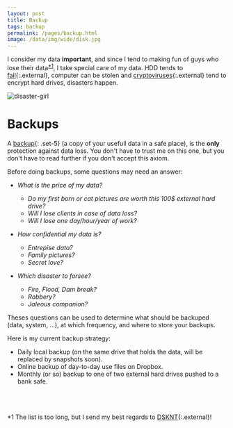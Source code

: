 ```yaml
---
layout: post
title: Backup
tags: backup
permalink: /pages/backup.html
image: /data/img/wide/disk.jpg
---
```


I consider my data **important**, and since I tend to making fun of guys who lose their data<sup>[\*1](#_nb1)</sup>,
I take special care of my data. HDD tends to [fail](https://ai.google/research/pubs/pub32774.pdf){:.external},
computer can be stolen and [cryptoviruses](https://en.wikipedia.org/wiki/Cryptovirology){:.external} tend to
encrypt hard drives, disasters happen.

![disaster-girl](/data/img/disaster-girl.jpg)

# Backups

A [backup](/tag/backup.html){: .set-5} (a copy of your usefull data in a safe place), is the **only** protection against data loss.
You don't have to trust me on this one, but you don't have to read further if you don't accept this axiom.

Before doing backups, some questions may need an answer:
 - *What is the price of my data?*
   - *Do my first born  or cat pictures are worth this 100$ external hard drive?*
   - *Will I lose clients in case of data loss?*
   - *Will I lose one day/hour/year of work?*

 - *How confidential my data is?*
   - *Entrepise data?*
   - *Family pictures?*
   - *Secret love?*

 - *Which disaster to forsee?*
   - *Fire, Flood, Dam break?*
   - *Robbery?*
   - *Jaleous companion?*

Theses questions can be used to determine what should be backuped (data, system, ...), at which frequency, and where
to store your backups.

Here is my current backup strategy:
 * Daily local backup (on the same drive that holds the data, will be replaced by snapshots soon).
 * Online backup of day-to-day use files on Dropbox.
 * Monthly (or so) backup to one of two external hard drives pushed to a bank safe.




<br /><br /><br />
<a name="_nb1">*1</a> The list is too long, but I send my best regards to [DSKNT](https://www.facebook.com/PhSPHR.Entropy/){:.external}!
